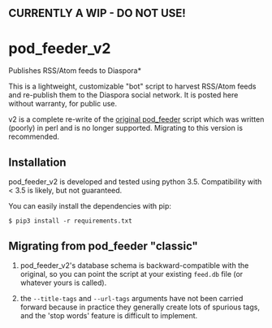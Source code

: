 ## CURRENTLY A WIP - DO NOT USE!

# pod_feeder_v2

Publishes RSS/Atom feeds to Diaspora*

This is a lightweight, customizable "bot" script to harvest RSS/Atom feeds and
re-publish them to the Diaspora social network. It is posted here without
warranty, for public use.

v2 is a complete re-write of the
[original pod_feeder](https://github.com/rev138/pod_feeder) script which was
written (poorly) in perl and is no longer supported. Migrating to this version
is recommended.

## Installation
pod_feeder_v2 is developed and tested using python 3.5. Compatibility with
< 3.5 is likely, but not guaranteed.

You can easily install the dependencies with pip:

`$ pip3 install -r requirements.txt`

## Migrating from pod_feeder "classic"
1. pod_feeder_v2's database schema is backward-compatible with the original, so
you can point the script at your existing `feed.db` file (or whatever
yours is called).

2. the `--title-tags` and `--url-tags` arguments have not been carried forward
because in practice they generally create lots of spurious tags, and the
'stop words' feature is difficult to implement.
